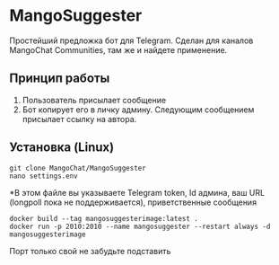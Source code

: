 ﻿# MangoSuggester

Простейший предложка бот для Telegram. Сделан для каналов MangoChat Communities, там же и найдете применение. 

## Принцип работы

1. Пользователь присылает сообщение
2. Бот копирует его в личку админу. Следующим сообщением присылает ссылку на автора.

## Установка (Linux)

    git clone MangoChat/MangoSuggester
    nano settings.env 
   *В этом файле вы указываете Telegram token, Id админа, ваш URL (longpoll пока не поддерживается), приветственные сообщения
   

    docker build --tag mangosuggesterimage:latest .
    docker run -p 2010:2010 --name mangosuggester --restart always -d mangosuggesterimage
Порт только свой не забудьте подставить

